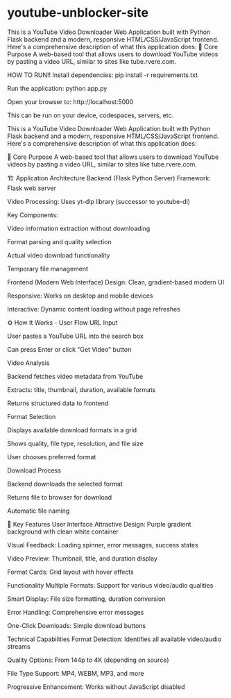 # youtube-unblocker-site
This is a YouTube Video Downloader Web Application built with Python Flask backend and a modern, responsive HTML/CSS/JavaScript frontend. Here's a comprehensive description of what this application does:  🎯 Core Purpose A web-based tool that allows users to download YouTube videos by pasting a video URL, similar to sites like tube.rvere.com.

HOW TO RUN!!
Install dependencies:
	pip install -r requirements.txt

Run the application:
	python app.py

Open your browser to:
	http://localhost:5000

This can be run on your device, codespaces, servers, etc.

This is a YouTube Video Downloader Web Application built with Python Flask backend and a modern, responsive HTML/CSS/JavaScript frontend. Here's a comprehensive description of what this application does:

🎯 Core Purpose
A web-based tool that allows users to download YouTube videos by pasting a video URL, similar to sites like tube.rvere.com.

🏗️ Application Architecture
Backend (Flask Python Server)
Framework: Flask web server

Video Processing: Uses yt-dlp library (successor to youtube-dl)

Key Components:

Video information extraction without downloading

Format parsing and quality selection

Actual video download functionality

Temporary file management

Frontend (Modern Web Interface)
Design: Clean, gradient-based modern UI

Responsive: Works on desktop and mobile devices

Interactive: Dynamic content loading without page refreshes

⚙️ How It Works - User Flow
URL Input

User pastes a YouTube URL into the search box

Can press Enter or click "Get Video" button

Video Analysis

Backend fetches video metadata from YouTube

Extracts: title, thumbnail, duration, available formats

Returns structured data to frontend

Format Selection

Displays available download formats in a grid

Shows quality, file type, resolution, and file size

User chooses preferred format

Download Process

Backend downloads the selected format

Returns file to browser for download

Automatic file naming

🎨 Key Features
User Interface
Attractive Design: Purple gradient background with clean white container

Visual Feedback: Loading spinner, error messages, success states

Video Preview: Thumbnail, title, and duration display

Format Cards: Grid layout with hover effects

Functionality
Multiple Formats: Support for various video/audio qualities

Smart Display: File size formatting, duration conversion

Error Handling: Comprehensive error messages

One-Click Downloads: Simple download buttons

Technical Capabilities
Format Detection: Identifies all available video/audio streams

Quality Options: From 144p to 4K (depending on source)

File Type Support: MP4, WEBM, MP3, and more

Progressive Enhancement: Works without JavaScript disabled
